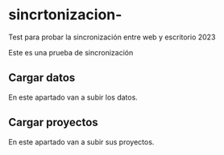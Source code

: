 # sincrtonizacion-
Test para probar la sincronización entre web y escritorio 2023

Este es una prueba de sincronización

## Cargar datos

En este apartado van a subir los datos.     
## Cargar proyectos


En este apartado van a subir sus proyectos.